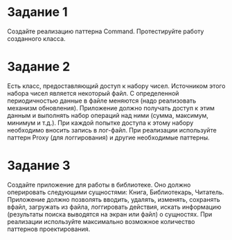 # Задание 1
Создайте реализацию паттерна Command. Протестируйте работу созданного класса.

# Задание 2
Есть класс, предоставляющий доступ к набору чисел. Источником этого набора чисел является некоторый файл. С определенной периодичностью данные в файле меняются (надо реализовать механизм обновления).
Приложение должно получать доступ к этим данным и выполнять набор операций над ними (сумма, максимум, минимум и т.д.). При каждой попытке доступа к этому набору необходимо вносить запись в лог-файл. 
При реализации используйте паттерн Proxy (для логгирования) и другие необходимые паттерны.

# Задание 3
Создайте приложение для работы в библиотеке. Оно должно оперировать следующими сущностями: Книга, Библиотекарь, Читатель. Приложение должно позволять вводить, удалять, изменять, сохранять вфайл, загружать из
файла, логгировать действия, искать информацию (результаты поиска выводятся на экран или файл) о сущностях. При реализации используйте максимально возможное количество паттернов проектирования.
